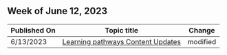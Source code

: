 <!-- This file is generated automatically each week. Changes made to this file will be overwritten.-->



## Week of June 12, 2023


| Published On |Topic title | Change |
|------|------------|--------|
| 6/13/2023 | [Learning pathways Content Updates](/Office365/CustomLearning/custom_contentupdates) | modified |
